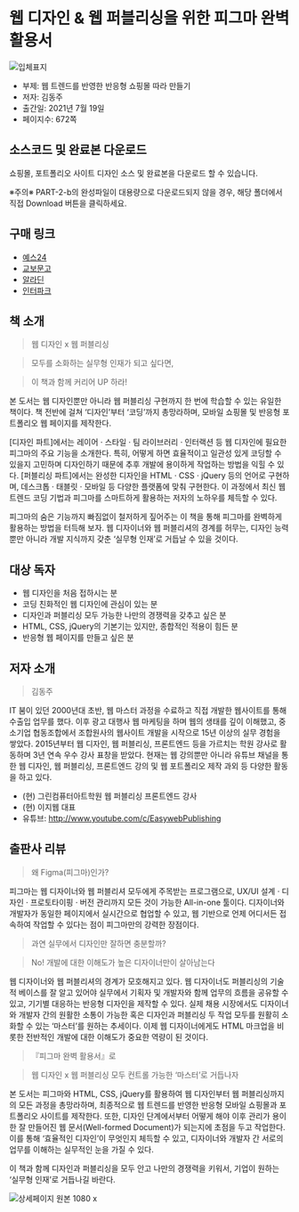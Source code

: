 # 웹 디자인 & 웹 퍼블리싱을 위한 피그마 완벽 활용서
![입체표지](https://user-images.githubusercontent.com/21074282/125389132-b0e3e380-e3db-11eb-862b-d4730bab893e.png)

- 부제: 웹 트렌드를 반영한 반응형 쇼핑몰 따라 만들기
- 저자: 김동주
- 출간일: 2021년 7월 19일
- 페이지수: 672쪽

## 소스코드 및 완료본 다운로드
쇼핑몰, 포트폴리오 사이트 디자인 소스 및 완료본을 다운로드 할 수 있습니다.

※주의※ 
PART-2-b의 완성파일이 대용량으로 다운로드되지 않을 경우, 해당 폴더에서 직접 Download 버튼을 클릭하세요.

## 구매 링크

- [예스24](http://www.yes24.com/Product/Goods/102591441)
- [교보문고](http://www.kyobobook.co.kr/product/detailViewKor.laf?ejkGb=KOR&mallGb=KOR&barcode=9791165920739&orderClick=LAG&Kc=)
- [알라딘](https://www.aladin.co.kr/shop/wproduct.aspx?ItemId=275035527)
- [인터파크](http://book.interpark.com/product/BookDisplay.do?_method=detail&sc.shopNo=0000400000&sc.prdNo=352137636&pis1=book&pis2=product)

## 책 소개
> 웹 디자인 x 웹 퍼블리싱

> 모두를 소화하는 실무형 인재가 되고 싶다면,

> 이 책과 함께 커리어 UP 하라!

본 도서는 웹 디자인뿐만 아니라 웹 퍼블리싱 구현까지 한 번에 학습할 수 있는 유일한 책이다. 책 전반에 걸쳐 ‘디자인’부터 ‘코딩’까지 총망라하며, 모바일 쇼핑몰 및 반응형 포트폴리오 웹 페이지를 제작한다.

[디자인 파트]에서는 레이어 · 스타일 · 팀 라이브러리 · 인터랙션 등 웹 디자인에 필요한 피그마의 주요 기능을 소개한다. 특히, 어떻게 하면 효율적이고 일관성 있게 코딩할 수 있을지 고민하며 디자인하기 때문에 추후 개발에 용이하게 작업하는 방법을 익힐 수 있다. 
[퍼블리싱 파트]에서는 완성한 디자인을 HTML · CSS · jQuery 등의 언어로 구현하며, 데스크톱 · 태블릿 · 모바일 등 다양한 플랫폼에 맞춰 구현한다. 이 과정에서 최신 웹 트렌드 코딩 기법과 피그마를 스마트하게 활용하는 저자의 노하우를 체득할 수 있다.

피그마의 숨은 기능까지 빠짐없이 철저하게 짚어주는 이 책을 통해 피그마를 완벽하게 활용하는 방법을 터득해 보자. 웹 디자이너와 웹 퍼블리셔의 경계를 허무는, 디자인 능력뿐만 아니라 개발 지식까지 갖춘 ‘실무형 인재’로 거듭날 수 있을 것이다.

## 대상 독자

* 웹 디자인을 처음 접하시는 분
* 코딩 친화적인 웹 디자인에 관심이 있는 분
* 디자인과 퍼블리싱 모두 가능한 나만의 경쟁력을 갖추고 싶은 분
* HTML, CSS, jQuery의 기본기는 있지만, 종합적인 적용이 힘든 분
* 반응형 웹 페이지를 만들고 싶은 분

## 저자 소개
> 김동주

IT 붐이 있던 2000년대 초반, 웹 마스터 과정을 수료하고 직접 개발한 웹사이트를 통해 수출입 업무를 했다. 이후 광고 대행사 웹 마케팅을 하며 웹의 생태를 깊이 이해했고, 중소기업 협동조합에서 조합원사의 웹사이트 개발을 시작으로 15년 이상의 실무 경험을 쌓았다. 2015년부터 웹 디자인, 웹 퍼블리싱, 프론트엔드 등을 가르치는 학원 강사로 활동하며 3년 연속 우수 강사 표창을 받았다. 현재는 웹 강의뿐만 아니라 유튜브 채널을 통한 웹 디자인, 웹 퍼블리싱, 프론트엔드 강의 및 웹 포트폴리오 제작 과외 등 다양한 활동을 하고 있다.

- (현) 그린컴퓨터아트학원 웹 퍼블리싱 프론트엔드 강사
- (현) 이지웹 대표
- 유튜브: http://www.youtube.com/c/EasywebPublishing

## 출판사 리뷰
> 왜 Figma(피그마)인가?

피그마는 웹 디자이너와 웹 퍼블리셔 모두에게 주목받는 프로그램으로, UX/UI 설계 · 디자인 · 프로토타이핑 · 버전 관리까지 모든 것이 가능한 All-in-one 툴이다. 디자이너와 개발자가 동일한 페이지에서 실시간으로 협업할 수 있고, 웹 기반으로 언제 어디서든 접속하여 작업할 수 있다는 점이 피그마만의 강력한 장점이다.


> 과연 실무에서 디자인만 잘하면 충분할까?

> No! 개발에 대한 이해도가 높은 디자이너만이 살아남는다

웹 디자이너와 웹 퍼블리셔의 경계가 모호해지고 있다. 웹 디자이너도 퍼블리싱의 기술적 베이스를 잘 알고 있어야 실무에서 기획자 및 개발자와 함께 업무의 흐름을 공유할 수 있고, 기기별 대응하는 반응형 디자인을 제작할 수 있다. 실제 채용 시장에서도 디자이너와 개발자 간의 원활한 소통이 가능한 혹은 디자인과 퍼블리싱 두 작업 모두를 원활히 소화할 수 있는 ‘마스터’를 원하는 추세이다. 이제 웹 디자이너에게도 HTML 마크업을 비롯한 전반적인 개발에 대한 이해도가 중요한 역량이 된 것이다.



> 『피그마 완벽 활용서』로

> 웹 디자인 x 웹 퍼블리싱 모두 컨트롤 가능한 ‘마스터’로 거듭나자

본 도서는 피그마와 HTML, CSS, jQuery를 활용하여 웹 디자인부터 웹 퍼블리싱까지의 모든 과정을 총망라하며, 최종적으로 웹 트렌드를 반영한 반응형 모바일 쇼핑몰과 포트폴리오 사이트를 제작한다. 또한, 디자인 단계에서부터 어떻게 해야 이후 관리가 용이한 잘 만들어진 웹 문서(Well-formed Document)가 되는지에 초점을 두고 작업한다. 이를 통해 ‘효율적인 디자인’이 무엇인지 체득할 수 있고, 디자이너와 개발자 간 서로의 업무를 이해하는 실무적인 눈을 가질 수 있다.

이 책과 함께 디자인과 퍼블리싱을 모두 안고 나만의 경쟁력을 키워서, 기업이 원하는 ‘실무형 인재’로 거듭나길 바란다.



![상세페이지 원본 1080 x](https://user-images.githubusercontent.com/21074282/126171750-6d2966aa-ccb2-45fe-a08e-c21deac91e29.jpg)
